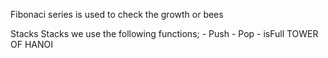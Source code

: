 Fibonaci series is used to check the growth or bees

Stacks
    Stacks we use the following functions;
        - Push
        - Pop
        - isFull
TOWER OF HANOI